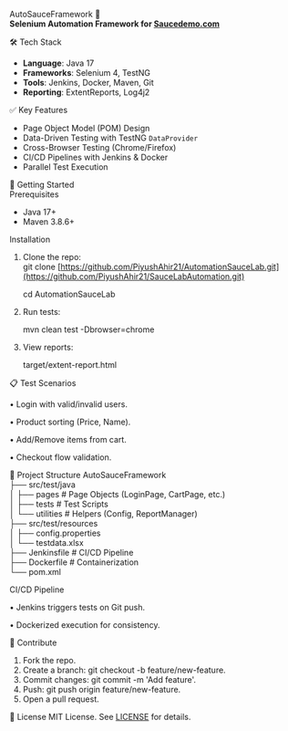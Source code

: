 AutoSauceFramework 🚀  
**Selenium Automation Framework for [Saucedemo.com](https://www.saucedemo.com/)**  

🛠️ Tech Stack  
- **Language**: Java 17  
- **Frameworks**: Selenium 4, TestNG  
- **Tools**: Jenkins, Docker, Maven, Git  
- **Reporting**: ExtentReports, Log4j2  

✅ Key Features  
- Page Object Model (POM) Design  
- Data-Driven Testing with TestNG `DataProvider`  
- Cross-Browser Testing (Chrome/Firefox)  
- CI/CD Pipelines with Jenkins & Docker  
- Parallel Test Execution  

🚀 Getting Started  
Prerequisites
- Java 17+  
- Maven 3.8.6+

Installation  
1. Clone the repo:  
    git clone [https://github.com/PiyushAhir21/AutomationSauceLab.git](https://github.com/PiyushAhir21/SauceLabAutomation.git)

    cd AutomationSauceLab  
3.	Run tests:

    mvn clean test -Dbrowser=chrome  
4.	View reports:

    target/extent-report.html

📋 Test Scenarios

•	Login with valid/invalid users.

•	Product sorting (Price, Name).

•	Add/Remove items from cart.

•	Checkout flow validation.


📂 Project Structure
AutoSauceFramework  
├── src/test/java  
│   ├── pages        # Page Objects (LoginPage, CartPage, etc.)  
│   ├── tests        # Test Scripts  
│   └── utilities    # Helpers (Config, ReportManager)  
├── src/test/resources  
│   ├── config.properties  
│   └── testdata.xlsx  
├── Jenkinsfile      # CI/CD Pipeline  
├── Dockerfile       # Containerization  
└── pom.xml  


CI/CD Pipeline

•	Jenkins triggers tests on Git push.

•	Dockerized execution for consistency.


🤝 Contribute
1.	Fork the repo.
2.	Create a branch: git checkout -b feature/new-feature.
3.	Commit changes: git commit -m 'Add feature'.
4.	Push: git push origin feature/new-feature.
5.	Open a pull request.

   
📜 License
MIT License. See [LICENSE](https://github.com/PiyushAhir21/SauceLabAutomation/blob/main/LICENSE) for details.
